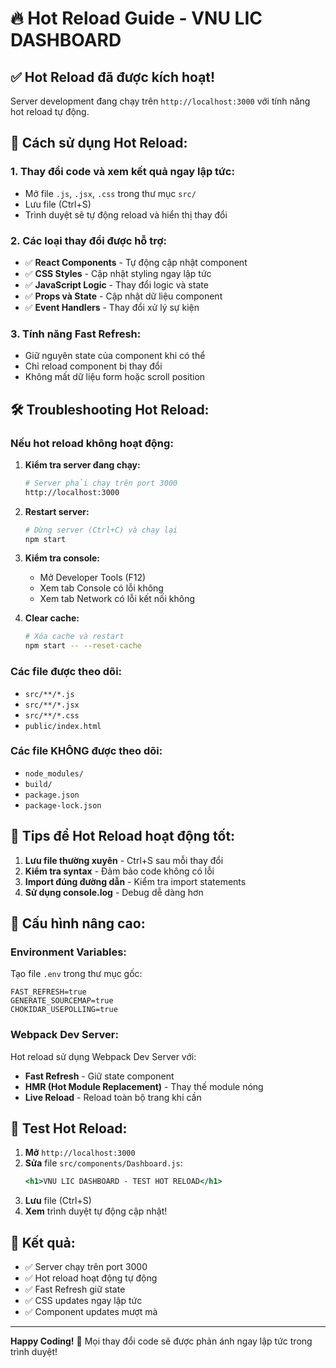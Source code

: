 # 🔥 Hot Reload Guide - VNU LIC DASHBOARD

## ✅ Hot Reload đã được kích hoạt!

Server development đang chạy trên `http://localhost:3000` với tính năng hot reload tự động.

## 🚀 Cách sử dụng Hot Reload:

### **1. Thay đổi code và xem kết quả ngay lập tức:**
- Mở file `.js`, `.jsx`, `.css` trong thư mục `src/`
- Lưu file (Ctrl+S)
- Trình duyệt sẽ tự động reload và hiển thị thay đổi

### **2. Các loại thay đổi được hỗ trợ:**
- ✅ **React Components** - Tự động cập nhật component
- ✅ **CSS Styles** - Cập nhật styling ngay lập tức
- ✅ **JavaScript Logic** - Thay đổi logic và state
- ✅ **Props và State** - Cập nhật dữ liệu component
- ✅ **Event Handlers** - Thay đổi xử lý sự kiện

### **3. Tính năng Fast Refresh:**
- Giữ nguyên state của component khi có thể
- Chỉ reload component bị thay đổi
- Không mất dữ liệu form hoặc scroll position

## 🛠️ Troubleshooting Hot Reload:

### **Nếu hot reload không hoạt động:**

1. **Kiểm tra server đang chạy:**
   ```bash
   # Server phải chạy trên port 3000
   http://localhost:3000
   ```

2. **Restart server:**
   ```bash
   # Dừng server (Ctrl+C) và chạy lại
   npm start
   ```

3. **Kiểm tra console:**
   - Mở Developer Tools (F12)
   - Xem tab Console có lỗi không
   - Xem tab Network có lỗi kết nối không

4. **Clear cache:**
   ```bash
   # Xóa cache và restart
   npm start -- --reset-cache
   ```

### **Các file được theo dõi:**
- `src/**/*.js`
- `src/**/*.jsx`
- `src/**/*.css`
- `public/index.html`

### **Các file KHÔNG được theo dõi:**
- `node_modules/`
- `build/`
- `package.json`
- `package-lock.json`

## 🎯 Tips để Hot Reload hoạt động tốt:

1. **Lưu file thường xuyên** - Ctrl+S sau mỗi thay đổi
2. **Kiểm tra syntax** - Đảm bảo code không có lỗi
3. **Import đúng đường dẫn** - Kiểm tra import statements
4. **Sử dụng console.log** - Debug dễ dàng hơn

## 🔧 Cấu hình nâng cao:

### **Environment Variables:**
Tạo file `.env` trong thư mục gốc:
```env
FAST_REFRESH=true
GENERATE_SOURCEMAP=true
CHOKIDAR_USEPOLLING=true
```

### **Webpack Dev Server:**
Hot reload sử dụng Webpack Dev Server với:
- **Fast Refresh** - Giữ state component
- **HMR (Hot Module Replacement)** - Thay thế module nóng
- **Live Reload** - Reload toàn bộ trang khi cần

## 📱 Test Hot Reload:

1. **Mở** `http://localhost:3000`
2. **Sửa** file `src/components/Dashboard.js`:
   ```jsx
   <h1>VNU LIC DASHBOARD - TEST HOT RELOAD</h1>
   ```
3. **Lưu** file (Ctrl+S)
4. **Xem** trình duyệt tự động cập nhật!

## 🎉 Kết quả:

- ✅ Server chạy trên port 3000
- ✅ Hot reload hoạt động tự động
- ✅ Fast Refresh giữ state
- ✅ CSS updates ngay lập tức
- ✅ Component updates mượt mà

---

**Happy Coding!** 🚀 Mọi thay đổi code sẽ được phản ánh ngay lập tức trong trình duyệt!
